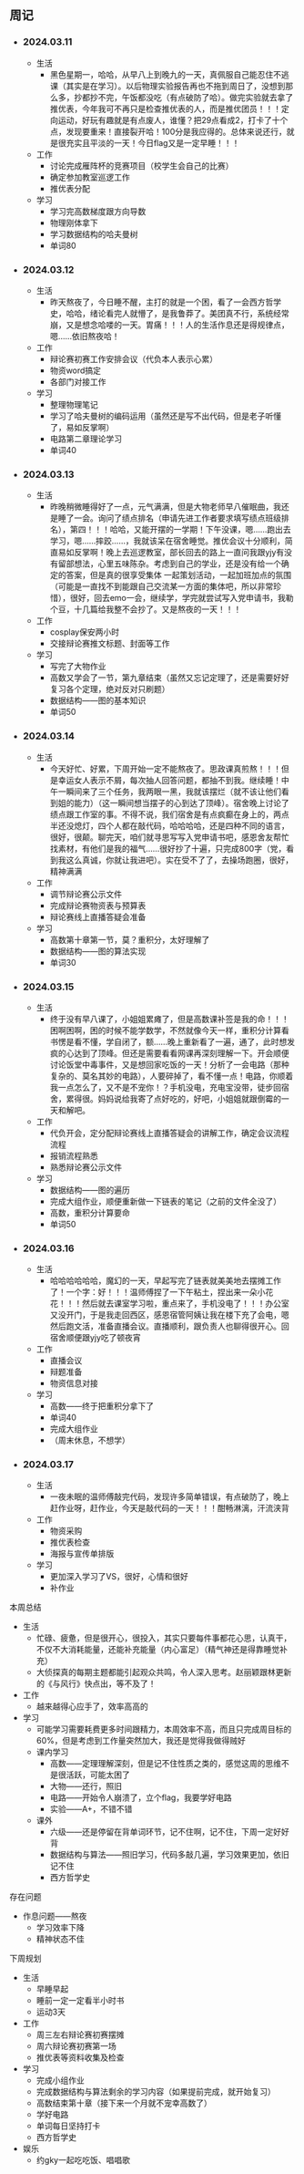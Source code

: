 ## 周记

+ ### 2024.03.11

  + 生活
    + 黑色星期一，哈哈，从早八上到晚九的一天，真佩服自己能忍住不逃课（其实是在学习）。以后物理实验报告再也不拖到周日了，没想到那么多，抄都抄不完，午饭都没吃（有点破防了哈）。做完实验就去拿了推优表，今年我可不再只是检查推优表的人，而是推优团员！！！定向运动，好玩有趣就是有点废人，谁懂？把29点看成2，打卡了十个点，发现要重来！直接裂开哈！100分是我应得的。总体来说还行，就是很充实且平淡的一天！今日flag又是一定早睡！！！
  + 工作
    + 讨论完成雁阵杯的竞赛项目（校学生会自己的比赛）
    + 确定参加教室巡逻工作
    + 推优表分配
  + 学习
    + 学习完高数梯度跟方向导数
    + 物理刚体拿下
    + 学习数据结构的哈夫曼树
    + 单词80

+ ### 2024.03.12

  + 生活
    + 昨天熬夜了，今日睡不醒，主打的就是一个困，看了一会西方哲学史，哈哈，绪论看完人就懵了，是我鲁莽了。美团真不行，系统经常崩，又是想念哈喽的一天。胃痛！！！人的生活作息还是得规律点，嗯……依旧熬夜哈！
  + 工作
    + 辩论赛初赛工作安排会议（代负本人表示心累）
    + 物资word搞定
    + 各部门对接工作
  + 学习
    + 整理物理笔记
    + 学习了哈夫曼树的编码运用（虽然还是写不出代码，但是老子听懂了，易如反掌啊）
    + 电路第二章理论学习
    + 单词40

+ ### 2024.03.13

  + 生活
    + 昨晚稍微睡得好了一点，元气满满，但是大物老师早八催眠曲，我还是睡了一会。询问了绩点排名（申请先进工作者要求填写绩点班级排名），第四！！！哈哈，又能开摆的一学期！下午没课，嗯……跑出去学习，嗯……摔跤……，我就该呆在宿舍睡觉。推优会议十分顺利，简直易如反掌啊！晚上去巡逻教室，部长回去的路上一直问我跟yjy有没有留部想法，心里五味陈杂。考虑到自己的学业，还是没有给一个确定的答案，但是真的很享受集体 一起策划活动，一起加班加点的氛围（可能是一直找不到能跟自己交流某一方面的集体吧，所以非常珍惜），很好，回去emo一会，继续学，学完就尝试写入党申请书，我勒个豆，十几篇给我整不会抄了。又是熬夜的一天！！！
  + 工作
    + cosplay保安两小时
    + 交接辩论赛推文标题、封面等工作
  + 学习
    + 写完了大物作业
    + 高数又学会了一节，第九章结束（虽然又忘记定理了，还是需要好好复习各个定理，绝对反对只刷题）
    + 数据结构——图的基本知识
    + 单词50

+ ### 2024.03.14

  + 生活
    + 今天好忙、好累，下周开始一定不能熬夜了。思政课真煎熬！！！但是幸运女人表示不屑，每次抽人回答问题，都抽不到我。继续睡！中午一瞬间来了三个任务，我两眼一黑，我就该摆烂（就不该让他们看到姐的能力）（这一瞬间想当摆子的心到达了顶峰）。宿舍晚上讨论了绩点跟工作室的事。不得不说，我们宿舍是有点疯癫在身上的，两点半还没熄灯，四个人都在敲代码，哈哈哈哈，还是四种不同的语言，很好，很颠。聊完天，咱们就寻思写写入党申请书吧，感恩舍友帮忙找素材，有他们是我的福气……很好抄了十遍，只完成800字（党，看到我这么真诚，你就让我进吧）。实在受不了了，去操场跑圈，很好，精神满满
  + 工作
    + 调节辩论赛公示文件
    + 完成辩论赛物资表与预算表
    + 辩论赛线上直播答疑会准备
  + 学习
    + 高数第十章第一节，莫？重积分，太好理解了
    + 数据结构——图的算法实现
    + 单词30

+ ### 2024.03.15

  + 生活
    + 终于没有早八课了，小姐姐累瘫了，但是高数课补签是我的命！！！困啊困啊，困的时候不能学数学，不然就像今天一样，重积分计算看书愣是看不懂，学自闭了，额……晚上重新看了一遍，通了，此时想发疯的心达到了顶峰。但还是需要看看网课再深刻理解一下。开会顺便讨论饭堂中毒事件，又是想回家吃饭的一天！分析了一会电路（那种复杂的、莫名其妙的电路），人要碎掉了，看不懂一点！电路，你顺着我一点怎么了，又不是不宠你！？手机没电，充电宝没带，徒步回宿舍，累得很。妈妈说给我寄了点好吃的，好吧，小姐姐就跟倒霉的一天和解吧。
  + 工作
    + 代负开会，定分配辩论赛线上直播答疑会的讲解工作，确定会议流程流程
    + 报销流程熟悉
    + 熟悉辩论赛公示文件
  + 学习
    + 数据结构——图的遍历
    + 完成大组作业，顺便重新做一下链表的笔记（之前的文件全没了）
    + 高数，重积分计算要命
    + 单词50

+ ### 2024.03.16

  + 生活
    + 哈哈哈哈哈哈，魔幻的一天，早起写完了链表就美美地去摆摊工作了！一个字：好！！！温师傅捏了一下午粘土，捏出来一朵小花花！！！然后就去课室学习啦，重点来了，手机没电了！！！办公室又没开门，于是我走回西区，感恩宿管阿姨让我在楼下充了会电，嗯然后跑文活，准备直播会议。直播顺利，跟负责人也聊得很开心。回宿舍顺便跟yjy吃了顿夜宵
  + 工作
    + 直播会议
    + 辩题准备
    + 物资信息对接
  + 学习
    + 高数——终于把重积分拿下了
    + 单词40
    + 完成大组作业
    + （周末休息，不想学）

+ ### 2024.03.17

  + 生活
    + 一夜未眠的温师傅敲完代码，发现许多简单错误，有点破防了，晚上赶作业呀，赶作业，今天是敲代码的一天！！！酣畅淋漓，汗流浃背
  + 工作
    + 物资采购
    + 推优表检查
    + 海报与宣传单排版
  + 学习
    + 更加深入学习了VS，很好，心情和很好
    + 补作业

本周总结

+ 生活
  + 忙碌、疲惫，但是很开心，很投入，其实只要每件事都花心思，认真干，不仅不大消耗能量，还能补充能量（内心富足）（精气神还是得靠睡觉补充）
  + 大侦探真的每期主题都能引起观众共鸣，令人深入思考。赵丽颖跟林更新的《与风行》快点出，等不及了！
+ 工作
  + 越来越得心应手了，效率高高的
+ 学习
  + 可能学习需要耗费更多时间跟精力，本周效率不高，而且只完成周目标的60%，但是考虑到工作量突然加大，我还是觉得我做得贼好
  + 课内学习
    + 高数——定理理解深刻，但是记不住性质之类的，感觉这周的思维不是很活跃，可能太困了
    + 大物——还行，照旧
    + 电路——开始令人崩溃了，立个flag，我要学好电路
    + 实验——A+，不错不错
  + 课外
    + 六级——还是停留在背单词环节，记不住啊，记不住，下周一定好好背
    + 数据结构与算法——照旧学习，代码多敲几遍，学习效果更加，依旧记不住
    + 西方哲学史



存在问题

+ 作息问题——熬夜
  + 学习效率下降
  + 精神状态不佳

下周规划

+ 生活
  + 早睡早起
  + 睡前一定一定看半小时书
  + 运动3天
+ 工作
  + 周三左右辩论赛初赛摆摊
  + 周六辩论赛初赛第一场
  + 推优表等资料收集及检查
+ 学习
  + 完成小组作业
  + 完成数据结构与算法剩余的学习内容（如果提前完成，就开始复习）
  + 高数结束第十章（接下来一个月就不宠幸高数了）
  + 学好电路
  + 单词每日坚持打卡
  + 西方哲学史
+ 娱乐
  + 约gky一起吃吃饭、唱唱歌


